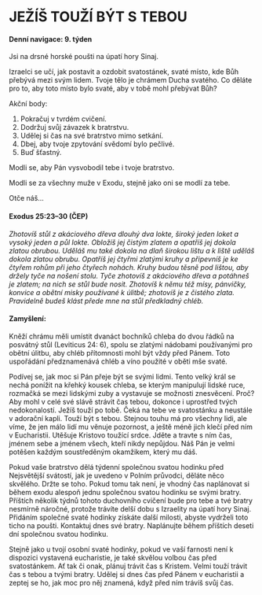 # JEŽÍŠ TOUŽÍ BÝT S TEBOU

#### Denní navigace: 9. týden

Jsi na drsné horské poušti na úpatí hory Sinaj.

Izraelci se učí, jak postavit a ozdobit svatostánek, svaté místo, kde Bůh
přebývá mezi svým lidem. Tvoje tělo je chrámem Ducha svatého. Co děláte pro to,
aby toto místo bylo svaté, aby v tobě mohl přebývat Bůh?

Akční body:
1. Pokračuj v tvrdém cvičení.
2. Dodržuj svůj závazek k bratrstvu.
3. Udělej si čas na své bratrstvo mimo setkání.
4. Dbej, aby tvoje zpytování svědomí bylo pečlivé.
5. Buď šťastný.

Modli se, aby Pán vysvobodil tebe i tvoje bratrstvo.

Modli se za všechny muže v Exodu, stejně jako oni se modlí za tebe.

Otče náš...

#### Exodus 25:23–30 (ČEP)
*Zhotovíš stůl z akáciového dřeva dlouhý dva lokte, široký jeden loket a vysoký
jeden a půl lokte. Obložíš jej čistým zlatem a opatříš jej dokola zlatou
obrubou. Uděláš mu také dokola na dlaň širokou lištu a k liště uděláš dokola
zlatou obrubu. Opatříš jej čtyřmi zlatými kruhy a připevníš je ke čtyřem
rohům při jeho čtyřech nohách. Kruhy budou těsně pod lištou, aby držely tyče
na nošení stolu. Tyče zhotovíš z akáciového dřeva a potáhneš je zlatem; na
nich se stůl bude nosit. Zhotovíš k němu též mísy, pánvičky, konvice
a obětní misky používané k úlitbě; zhotovíš je z čistého zlata. Pravidelně
budeš klást přede mne na stůl předkladný chléb.*

#### Zamyšlení:
Kněží chrámu měli umístit dvanáct bochníků chleba do dvou řádků na posvátný stůl (Leviticus 24: 6), spolu se zlatými nádobami používanými pro obětní úlitbu, aby chléb přítomnosti mohl být vždy před Pánem. Toto uspořádání předznamenává chléb a víno použité v oběti mše svaté.

Podívej se, jak moc si Pán přeje být se svými lidmi. Tento velký král se nechá ponížit na křehký kousek chleba, se kterým manipulují lidské ruce, rozmačká se mezi lidskými zuby a vystavuje se možnosti znesvěcení. Proč? Aby mohl v celé své slávě strávit čas tebou, dokonce i uprostřed tvých nedokonalostí. Ježíš
touží po tobě. Čeká na tebe ve svatostánku a neustále v adorační kapli. Touží být s tebou. Stejnou touhu má pro všechny lidi, ale víme, že jen málo lidí mu věnuje pozornost, a ještě méně jich klečí před ním v Eucharistii. Utěšuje Kristovo toužící srdce. Jděte a travte s ním čas, jménem sebe a jménem všech,
kteří nikdy nepůjdou. Náš Pán je velmi potěšen každým soustředěným okamžikem, který mu dáš.

Pokud vaše bratrstvo dělá týdenní společnou svatou hodinku před Nejsvětější svátostí, jak je uvedeno v Polním průvodci, děláte něco skvělého. Držte se toho. Pokud tomu tak není, je vhodný čas naplánovat si během exodu alespoň jednu společnou svatou hodinku se svými bratry. Příštích několik týdnů tohoto
duchovního cvičení bude pro tebe a tvé bratry nesmírně náročné, protože trávíte delší dobu s Izraelity na úpatí hory Sinaj. Přidáním společné svaté hodinky získáte další milosti, abyste vydrželi toto ticho na poušti. Kontaktuj dnes své bratry. Naplánujte během příštích deseti dní společnou svatou hodinku.

Stejně jako u tvojí osobní svaté hodinky, pokud ve vaší farnosti není k dispozici vystavená eucharistie, je také skvělou volbou čas před svatostánkem. Ať tak či onak, plánuj trávit čas s Kristem. Velmi touží trávit čas s tebou a tvými bratry. Udělej si dnes čas před Pánem v eucharistii a zeptej se ho,
jak moc pro něj znamená, když před ním trávíš svůj čas.
